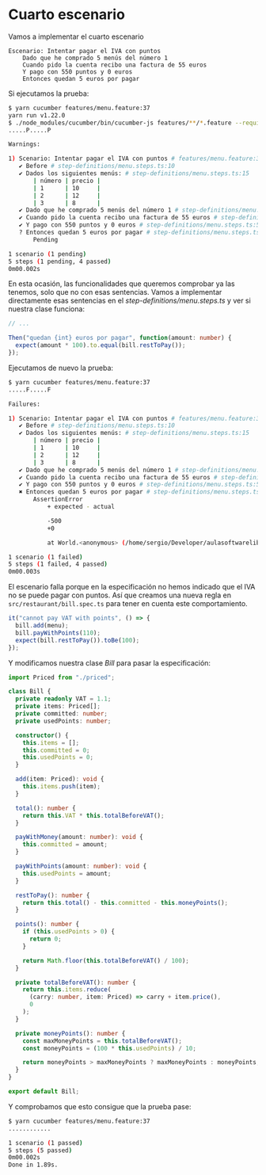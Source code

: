 # Cuarto escenario

Vamos a implementar el cuarto escenario

```gherkin
Escenario: Intentar pagar el IVA con puntos
    Dado que he comprado 5 menús del número 1
    Cuando pido la cuenta recibo una factura de 55 euros
    Y pago con 550 puntos y 0 euros
    Entonces quedan 5 euros por pagar
```

Si ejecutamos la prueba:

```sh
$ yarn cucumber features/menu.feature:37
yarn run v1.22.0
$ ./node_modules/cucumber/bin/cucumber-js features/**/*.feature --require-module ts-node/register --require 'step-definitions/**/*.ts' features/menu.feature:37
.....P.....P

Warnings:

1) Scenario: Intentar pagar el IVA con puntos # features/menu.feature:37
   ✔ Before # step-definitions/menu.steps.ts:10
   ✔ Dados los siguientes menús: # step-definitions/menu.steps.ts:15
       | número | precio |
       | 1      | 10     |
       | 2      | 12     |
       | 3      | 8      |
   ✔ Dado que he comprado 5 menús del número 1 # step-definitions/menu.steps.ts:27
   ✔ Cuando pido la cuenta recibo una factura de 55 euros # step-definitions/menu.steps.ts:37
   ✔ Y pago con 550 puntos y 0 euros # step-definitions/menu.steps.ts:55
   ? Entonces quedan 5 euros por pagar # step-definitions/menu.steps.ts:63
       Pending

1 scenario (1 pending)
5 steps (1 pending, 4 passed)
0m00.002s
```

En esta ocasión, las funcionalidades que queremos comprobar ya las tenemos, solo que no con esas sentencias. Vamos a implementar directamente esas sentencias en el _step-definitions/menu.steps.ts_ y ver si nuestra clase funciona:

```typescript
// ...

Then("quedan {int} euros por pagar", function(amount: number) {
  expect(amount * 100).to.equal(bill.restToPay());
});
```

Ejecutamos de nuevo la prueba:

```sh
$ yarn cucumber features/menu.feature:37
.....F.....F

Failures:

1) Scenario: Intentar pagar el IVA con puntos # features/menu.feature:37
   ✔ Before # step-definitions/menu.steps.ts:10
   ✔ Dados los siguientes menús: # step-definitions/menu.steps.ts:15
       | número | precio |
       | 1      | 10     |
       | 2      | 12     |
       | 3      | 8      |
   ✔ Dado que he comprado 5 menús del número 1 # step-definitions/menu.steps.ts:27
   ✔ Cuando pido la cuenta recibo una factura de 55 euros # step-definitions/menu.steps.ts:37
   ✔ Y pago con 550 puntos y 0 euros # step-definitions/menu.steps.ts:55
   ✖ Entonces quedan 5 euros por pagar # step-definitions/menu.steps.ts:63
       AssertionError
           + expected - actual

           -500
           +0

           at World.<anonymous> (/home/sergio/Developer/aulasoftwarelibre/bdd-by-example-typescript/step-definitions/menu.steps.ts:64:27)

1 scenario (1 failed)
5 steps (1 failed, 4 passed)
0m00.003s
```

El escenario falla porque en la especificación no hemos indicado que el IVA no se puede pagar con puntos. Así que creamos una nueva regla en `src/restaurant/bill.spec.ts` para tener en cuenta este comportamiento.

```typescript
it("cannot pay VAT with points", () => {
  bill.add(menu);
  bill.payWithPoints(110);
  expect(bill.restToPay()).toBe(100);
});
```

Y modificamos nuestra clase _Bill_ para pasar la especificación:

```typescript hl_lines="51 52 53 54"
import Priced from "./priced";

class Bill {
  private readonly VAT = 1.1;
  private items: Priced[];
  private committed: number;
  private usedPoints: number;

  constructor() {
    this.items = [];
    this.committed = 0;
    this.usedPoints = 0;
  }

  add(item: Priced): void {
    this.items.push(item);
  }

  total(): number {
    return this.VAT * this.totalBeforeVAT();
  }

  payWithMoney(amount: number): void {
    this.committed = amount;
  }

  payWithPoints(amount: number): void {
    this.usedPoints = amount;
  }

  restToPay(): number {
    return this.total() - this.committed - this.moneyPoints();
  }

  points(): number {
    if (this.usedPoints > 0) {
      return 0;
    }

    return Math.floor(this.totalBeforeVAT() / 100);
  }

  private totalBeforeVAT(): number {
    return this.items.reduce(
      (carry: number, item: Priced) => carry + item.price(),
      0
    );
  }

  private moneyPoints(): number {
    const maxMoneyPoints = this.totalBeforeVAT();
    const moneyPoints = (100 * this.usedPoints) / 10;

    return moneyPoints > maxMoneyPoints ? maxMoneyPoints : moneyPoints;
  }
}

export default Bill;
```

Y comprobamos que esto consigue que la prueba pase:

```sh
$ yarn cucumber features/menu.feature:37
............

1 scenario (1 passed)
5 steps (5 passed)
0m00.002s
Done in 1.89s.

```
